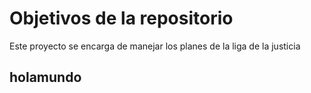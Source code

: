# Objetivos de la repositorio

Este proyecto se encarga de manejar los planes de la liga de la justicia


## holamundo

